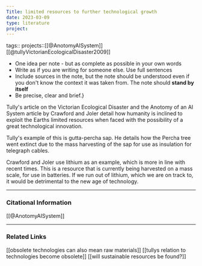 ```yaml
---
Title: limited resources to further technological growth
date: 2023-03-09
type: literature
project:
---
```

tags:: 
projects::[[@AnotomyAISystem]] [[@tullyVictorianEcologicalDisaster2009]]


-   One idea per note - but as complete as possible in your own words
-   Write as if you are writing for someone else. Use full sentences
-   Include sources in the note, but the note should be understood even if you don't know the context it was taken from. The note should **stand by itself**
-   Be precise, clear and brief.}

Tully's article on the Victorian Ecological Disaster and the Anotomy of an AI System article by Crawford and Joler detail how humanity is inclined to exploit the Earths limited resources when faced with the possibility of a great technological innovation.

Tully's example of this is gutta-percha sap. He details how the Percha tree went extinct due to the mass harvesting of the sap for use as insulation for telegraph cables. 

Crawford and Joler use lithium as an example, which is more in line with recent times. This is a resource that is currently being harvested on a mass scale, for use in batteries. If we run out of lithium, which we are on track to, it would be detrimental to the new age of technology.


---
### Citational Information

[[@AnotomyAISystem]]

---

### Related Links

[[obsolete technologies can also mean raw materials]]
[[tullys relation to technologies become obsolete]]
[[will sustainable resources be found?]]
